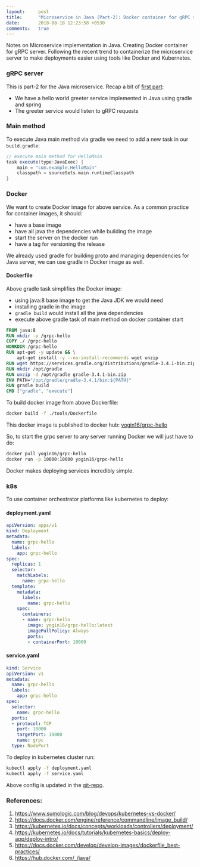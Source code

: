 ```yaml
---
layout:     post
title:      "Microservice in Java (Part-2): Docker container for gRPC server"
date:       2018-08-18 12:23:58 +0530
comments:   true
---
```


Notes on Microservice implementation in Java. Creating Docker container for gRPC server. Following the recent trend to containerize the microservice server to make deployments easier using tools like Docker and Kubernetes.

### gRPC server
This is part-2 for the Java microservice. Recap a bit of [first part](https://yogin16.github.io/2018/08/18/grpc-gradle-spring/):
- We have a hello world greeter service implemented in Java using gradle and spring
- The greeter service would listen to gRPC requests

### Main method
To execute Java main method via gradle we need to add a new task in our `build.gradle`:

```groovy
// execute main method for HelloMain
task execute(type:JavaExec) {
    main = "com.example.HelloMain"
    classpath = sourceSets.main.runtimeClasspath
}
```

### Docker
We want to create Docker image for above service. As a common practice for container images, it should:
- have a base image
- have all java the dependencies while building the image
- start the server on the docker run
- have a tag for versioning the release

We already used gradle for building proto and managing dependencies for Java server, we can use gradle in Docker image as well.

#### Dockerfile
Above gradle task simplifies the Docker image:
- using java:8 base image to get the Java JDK we would need
- installing gradle in the image
- `gradle build` would install all the java dependencies
- execute above gradle task of main method on docker container start

```Dockerfile
FROM java:8
RUN mkdir -p /grpc-hello
COPY ./ /grpc-hello
WORKDIR /grpc-hello
RUN apt-get -y update && \
    apt-get install -y --no-install-recommends wget unzip
RUN wget https://services.gradle.org/distributions/gradle-3.4.1-bin.zip
RUN mkdir /opt/gradle
RUN unzip -d /opt/gradle gradle-3.4.1-bin.zip
ENV PATH="/opt/gradle/gradle-3.4.1/bin:${PATH}"
RUN gradle build
CMD ["gradle", "execute"]
```

To build docker image from above Dockerfile:

```bash
docker build -f ./tools/Dockerfile
```

This docker image is published to docker hub: [yogin16/grpc-hello](https://hub.docker.com/r/yogin16/grpc-hello/)

So, to start the grpc server to any server running Docker we will just have to do:

```bash
docker pull yogin16/grpc-hello
docker run -p 10000:10000 yogin16/grpc-hello
```

Docker makes deploying services incredibly simple.

### k8s
To use container orchestrator platforms like kubernetes to deploy:

#### deployment.yaml

```yaml
apiVersion: apps/v1
kind: Deployment
metadata:
  name: grpc-hello
  labels:
    app: grpc-hello
spec:
  replicas: 1
  selector:
    matchLabels:
      name: grpc-hello
  template:
    metadata:
      labels:
        name: grpc-hello
    spec:
      containers:
      - name: grpc-hello
        image: yogin16/grpc-hello:latest
        imagePullPolicy: Always
        ports:
        - containerPort: 10000
```

#### service.yaml

```yaml
kind: Service
apiVersion: v1
metadata:
  name: grpc-hello
  labels:
    app: grpc-hello
spec:
  selector:
    name: grpc-hello
  ports:
  - protocol: TCP
    port: 10000
    targetPort: 10000
    name: grpc
  type: NodePort
```

To deploy in kubernetes cluster run:

```bash
kubectl apply -f deployment.yaml
kubectl apply -f service.yaml
```

Above config is updated in the [git-repo](https://github.com/yogin16/grpc-spring-gradle-example).

### References:
1. https://www.sumologic.com/blog/devops/kubernetes-vs-docker/
1. https://docs.docker.com/engine/reference/commandline/image_build/
1. https://kubernetes.io/docs/concepts/workloads/controllers/deployment/
1. https://kubernetes.io/docs/tutorials/kubernetes-basics/deploy-app/deploy-intro/
1. https://docs.docker.com/develop/develop-images/dockerfile_best-practices/
1. https://hub.docker.com/_/java/
